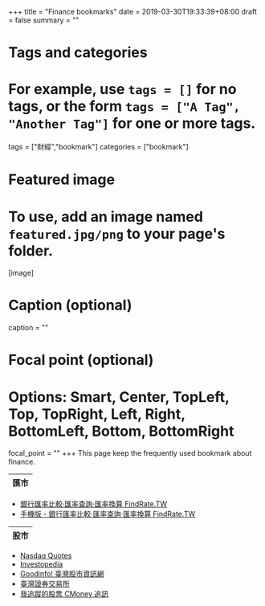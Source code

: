 +++
title = "Finance bookmarks"
date = 2019-03-30T19:33:39+08:00
draft = false
summary = ""

# Tags and categories
# For example, use `tags = []` for no tags, or the form `tags = ["A Tag", "Another Tag"]` for one or more tags.
tags = ["財經","bookmark"]
categories = ["bookmark"]

# Featured image
# To use, add an image named `featured.jpg/png` to your page's folder. 
[image]
  # Caption (optional)
  caption = ""

  # Focal point (optional)
  # Options: Smart, Center, TopLeft, Top, TopRight, Left, Right, BottomLeft, Bottom, BottomRight
  focal_point = ""
+++
This page keep the frequently used bookmark about finance.

|匯市|
|:--:|
- [銀行匯率比較·匯率查詢·匯率換算 FindRate.TW](https://www.findrate.tw/)
- [手機版 - 銀行匯率比較·匯率查詢·匯率換算 FindRate.TW](http://m.findrate.tw/)

|股市|
|:--:|
- [Nasdaq Quotes](https://www.nasdaq.com/quotes/)
- [Investopedia](https://www.investopedia.com/)
- [Goodinfo! 臺灣股市資訊網](https://goodinfo.tw/StockInfo/index.asp)
- [臺灣證券交易所](https://www.twse.com.tw/zh/)
- [我追蹤的股票 CMoney 追訊](https://www.cmoney.tw/follow/channel/mystock)
